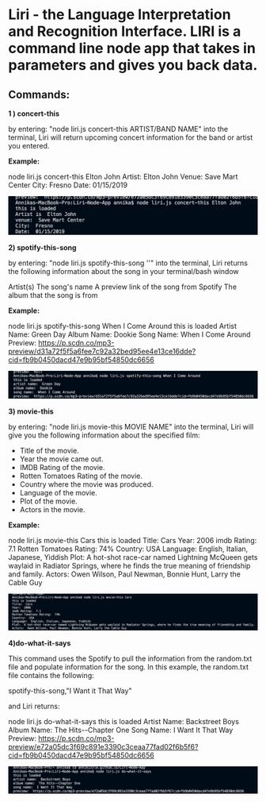 <h1>Liri - the  Language Interpretation and Recognition Interface. LIRI is a command line node app that takes in parameters and gives you back data.</h1>


<h2>Commands:</h2>

**1 ) concert-this**

by entering: "node liri.js concert-this ARTIST/BAND NAME" into the terminal, Liri will return upcoming concert          information for the band or artist you entered.

**Example:**

node liri.js concert-this Elton John
Artist: Elton John
Venue:  Save Mart Center
City:  Fresno
Date:  01/15/2019

![concert-this](https://github.com/Annikizzle/liri-node-app/blob/master/images/concert-this.png?raw=true)

**2) spotify-this-song**

by entering: "node liri.js spotify-this-song '<song name here>'" into the terminal, Liri  returns the following information about the song in your terminal/bash window

Artist(s)
The song's name
A preview link of the song from Spotify
The album that the song is from

**Example:**

node liri.js spotify-this-song When I Come Around
this is loaded
Artist Name:  Green Day
Album Name:  Dookie
Song Name:  When I Come Around
Preview:  https://p.scdn.co/mp3-preview/d31a72f5f5a6fee7c92a32bed95ee4e13ce16dde?cid=fb9b0450dacd47e9b95bf54850dc6656

![spotify-this-song](https://github.com/Annikizzle/liri-node-app/blob/master/images/spotify-this.png?raw=true)


**3) movie-this**

by entering: "node liri.js movie-this MOVIE NAME" into the terminal, Liri will give you the following information about the specified film:

   * Title of the movie.
   * Year the movie came out.
   * IMDB Rating of the movie.
   * Rotten Tomatoes Rating of the movie.
   * Country where the movie was produced.
   * Language of the movie.
   * Plot of the movie.
   * Actors in the movie.

**Example:**

node liri.js movie-this Cars
this is loaded
Title:  Cars
Year:  2006
imdb Rating:  7.1
Rotten Tomatoes Rating:  74%
Country:  USA
Language:  English, Italian, Japanese, Yiddish
Plot:  A hot-shot race-car named Lightning McQueen gets waylaid in Radiator Springs, where he finds the true meaning of friendship and family.
Actors:  Owen Wilson, Paul Newman, Bonnie Hunt, Larry the Cable Guy

![movie-this](https://github.com/Annikizzle/liri-node-app/blob/master/images/movie-this.png?raw=true)

**4)do-what-it-says**

This command uses the Spotify to pull the information from the random.txt file and populate information for the song. In this example, the random.txt file contains the following:

spotify-this-song,"I Want it That Way"

and Liri returns:

node liri.js do-what-it-says
this is loaded
Artist Name:  Backstreet Boys
Album Name:  The Hits--Chapter One
Song Name:  I Want It That Way
Preview:  https://p.scdn.co/mp3-preview/e72a05dc3f69c891e3390c3ceaa77fad02f6b5f6?cid=fb9b0450dacd47e9b95bf54850dc6656


![do-what-it-says](https://github.com/Annikizzle/liri-node-app/blob/master/images/do-what-it-says.png?raw=true)


